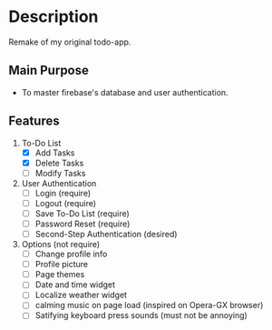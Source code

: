 # Description

Remake of my original todo-app.

## Main Purpose

- To master firebase's database and user authentication.

## Features

1. To-Do List  
    - [x] Add Tasks  
    - [x] Delete Tasks  
    - [ ] Modify Tasks  
2. User Authentication
    - [ ] Login (require)
    - [ ] Logout (require)
    - [ ] Save To-Do List (require)
    - [ ] Password Reset (require)
    - [ ] Second-Step Authentication (desired)
3. Options (not require)
    - [ ] Change profile info
    - [ ] Profile picture
    - [ ] Page themes
    - [ ] Date and time widget
    - [ ] Localize weather widget
    - [ ] calming music on page load (inspired on Opera-GX browser)
    - [ ] Satifying keyboard press sounds (must not be annoying)